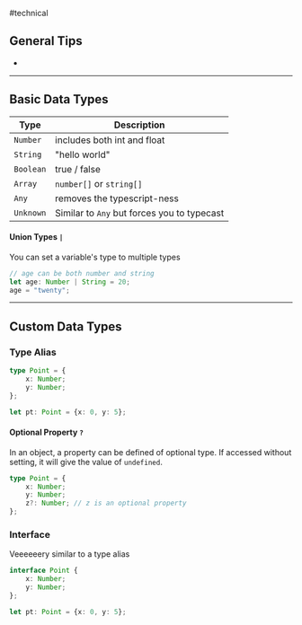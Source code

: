 #technical 

## General Tips
- 

---
## Basic Data Types

| Type      | Description                                 |
| --------- | ------------------------------------------- |
| `Number`  | includes both int and float                 |
| `String`  | "hello world"                               |
| `Boolean` | true / false                                |
| `Array`   | `number[]` or `string[]`                    |
| `Any`     | removes the typescript-ness                 |
| `Unknown` | Similar to `Any` but forces you to typecast |

#### Union Types `|`
You can set a variable's type to multiple types

```ts
// age can be both number and string
let age: Number | String = 20;
age = "twenty";
```


---
## Custom Data Types

### Type Alias

```ts
type Point = {
    x: Number;
    y: Number;
};

let pt: Point = {x: 0, y: 5};
```

#### Optional Property `?`
In an object, a property can be defined of optional type. If accessed without setting, it will give the value of `undefined`.

```ts
type Point = {
    x: Number;
    y: Number;
    z?: Number; // z is an optional property
};
```

### Interface
Veeeeeery similar to a type alias

```ts
interface Point {
    x: Number;
    y: Number;
};

let pt: Point = {x: 0, y: 5};
```